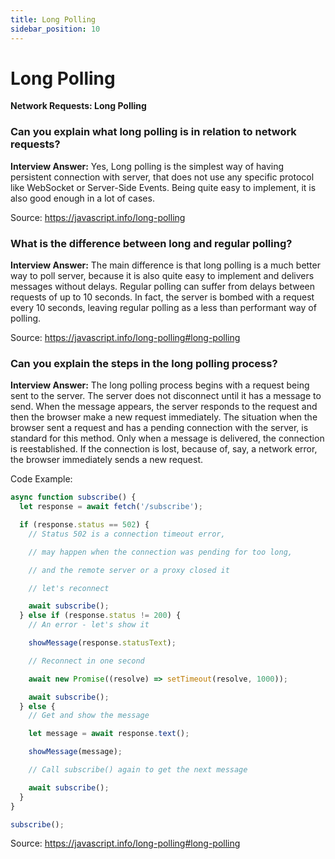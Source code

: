 ```yaml
---
title: Long Polling
sidebar_position: 10
---
```


# Long Polling

**Network Requests: Long Polling**

<head>
  <title>Long Polling - JavaScript Interview Questions & Answers</title>
  <meta charSet="utf-8" />
</head>

### Can you explain what long polling is in relation to network requests?

**Interview Answer:** Yes, Long polling is the simplest way of having persistent connection with server, that does not use any specific protocol like WebSocket or Server-Side Events. Being quite easy to implement, it is also good enough in a lot of cases.

Source: <https://javascript.info/long-polling>

### What is the difference between long and regular polling?

**Interview Answer:** The main difference is that long polling is a much better way to poll server, because it is also quite easy to implement and delivers messages without delays. Regular polling can suffer from delays between requests of up to 10 seconds. In fact, the server is bombed with a request every 10 seconds, leaving regular polling as a less than performant way of polling.

Source: <https://javascript.info/long-polling#long-polling>

### Can you explain the steps in the long polling process?

**Interview Answer:** The long polling process begins with a request being sent to the server. The server does not disconnect until it has a message to send. When the message appears, the server responds to the request and then the browser make a new request immediately. The situation when the browser sent a request and has a pending connection with the server, is standard for this method. Only when a message is delivered, the connection is reestablished. If the connection is lost, because of, say, a network error, the browser immediately sends a new request.

Code Example:

```js
async function subscribe() {
  let response = await fetch('/subscribe');

  if (response.status == 502) {
    // Status 502 is a connection timeout error,

    // may happen when the connection was pending for too long,

    // and the remote server or a proxy closed it

    // let's reconnect

    await subscribe();
  } else if (response.status != 200) {
    // An error - let's show it

    showMessage(response.statusText);

    // Reconnect in one second

    await new Promise((resolve) => setTimeout(resolve, 1000));

    await subscribe();
  } else {
    // Get and show the message

    let message = await response.text();

    showMessage(message);

    // Call subscribe() again to get the next message

    await subscribe();
  }
}

subscribe();
```

Source: <https://javascript.info/long-polling#long-polling>
